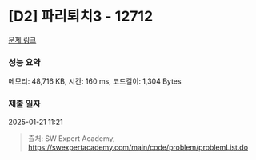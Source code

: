 # [D2] 파리퇴치3 - 12712 

[문제 링크](https://swexpertacademy.com/main/code/problem/problemDetail.do?contestProbId=AXuARWAqDkQDFARa) 

### 성능 요약

메모리: 48,716 KB, 시간: 160 ms, 코드길이: 1,304 Bytes

### 제출 일자

2025-01-21 11:21



> 출처: SW Expert Academy, https://swexpertacademy.com/main/code/problem/problemList.do